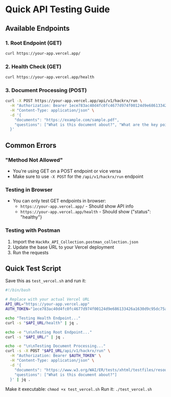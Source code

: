 # Quick API Testing Guide

## Available Endpoints

### 1. Root Endpoint (GET)
```bash
curl https://your-app.vercel.app/
```

### 2. Health Check (GET)
```bash
curl https://your-app.vercel.app/health
```

### 3. Document Processing (POST)
```bash
curl -X POST https://your-app.vercel.app/api/v1/hackrx/run \
  -H "Authorization: Bearer 1ece783ac40d4fc0fc4677d974f00124d9e686133426a1630d9c95dc75a1837c" \
  -H "Content-Type: application/json" \
  -d '{
    "documents": "https://example.com/sample.pdf",
    "questions": ["What is this document about?", "What are the key points?"]
  }'
```

## Common Errors

### "Method Not Allowed"
- You're using GET on a POST endpoint or vice versa
- Make sure to use `-X POST` for the `/api/v1/hackrx/run` endpoint

### Testing in Browser
- You can only test GET endpoints in browser:
  - `https://your-app.vercel.app/` - Should show API info
  - `https://your-app.vercel.app/health` - Should show {"status": "healthy"}

### Testing with Postman
1. Import the `HackRx_API_Collection.postman_collection.json`
2. Update the base URL to your Vercel deployment
3. Run the requests

## Quick Test Script
Save this as `test_vercel.sh` and run it:

```bash
#!/bin/bash

# Replace with your actual Vercel URL
API_URL="https://your-app.vercel.app"
AUTH_TOKEN="1ece783ac40d4fc0fc4677d974f00124d9e686133426a1630d9c95dc75a1837c"

echo "Testing Health Endpoint..."
curl -s "$API_URL/health" | jq .

echo -e "\n\nTesting Root Endpoint..."
curl -s "$API_URL/" | jq .

echo -e "\n\nTesting Document Processing..."
curl -s -X POST "$API_URL/api/v1/hackrx/run" \
  -H "Authorization: Bearer $AUTH_TOKEN" \
  -H "Content-Type: application/json" \
  -d '{
    "documents": "https://www.w3.org/WAI/ER/tests/xhtml/testfiles/resources/pdf/dummy.pdf",
    "questions": ["What is this document about?"]
  }' | jq .
```

Make it executable: `chmod +x test_vercel.sh`
Run it: `./test_vercel.sh`